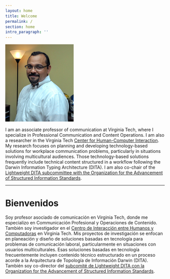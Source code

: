 ```yaml
---
layout: home
title: Welcome
permalink: /
section: home
intro_paragraph: ''
---
```

![Carlos Evia](/assets/img/uploads/ce.jpg)

I am an associate professor of communication at Virginia Tech, where I specialize in Professional Communication and Content Operations. I am also a researcher in the Virginia Tech [Center for Human-Computer Interaction](http://hci.vt.edu/). My research focuses on planning and developing technology-based solutions for workplace communication problems, particularly in situations involving multicultural audiences. Those technology-based solutions frequently include technical content structured in a workflow following the Darwin Information Typing Architecture (DITA). I am also co-chair of the[ Lightweight DITA subcommittee with the Organization for the Advancement of Structured Information Standards](https://www.oasis-open.org/committees/tc_home.php?wg_abbrev=dita-lightweight-dita).

- - -

# Bienvenidos

Soy profesor asociado de comunicación en Virginia Tech, donde me especializo en Communicación Profesional y Operaciones de Contenido. También soy investigador en el [Centro de Interacción entre Humanos y Computadoras](http://hci.vt.edu/) en Virginia Tech. Mis proyectos de investigación se enfocan en planeación y diseño de soluciones basadas en tecnología para problemas de comunicación laboral, particularmente en situaciones con usuarios multiculturales. Esas soluciones basadas en tecnología frecuentemente incluyen contenido técnico estructurado en un proceso acorde a la Arquitectura de Topología de Información Darwin (DITA). También soy co-director del [subcomité de Lightweight DITA con la Organization for the Advancement of Structured Information Standards](https://www.oasis-open.org/committees/tc_home.php?wg_abbrev=dita-lightweight-dita).
